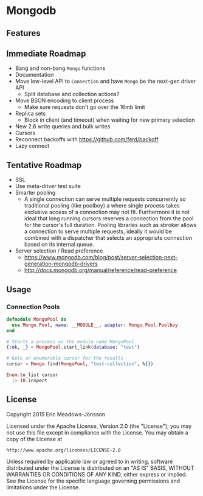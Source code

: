Mongodb
=======

## Features

## Immediate Roadmap

* Bang and non-bang `Mongo` functions
* Documentation
* Move low-level API to `Connection` and have `Mongo` be the next-gen driver API
  - Split database and collection actions?
* Move BSON encoding to client process
  - Make sure requests don't go over the 16mb limit
* Replica sets
  - Block in client (and timeout) when waiting for new primary selection
* New 2.6 write queries and bulk writes
* Cursors
* Reconnect backoffs with https://github.com/ferd/backoff
* Lazy connect

## Tentative Roadmap

* SSL
* Use meta-driver test suite
* Smarter pooling
  - A single connection can serve multiple requests concurrently so traditional pooling (like poolboy) a where single process takes exclusive access of a connection may not fit. Furthermore it is not ideal that long running cursors reserves a connection from the pool for the cursor's full duration. Pooling libraries such as sbroker allows a connection to serve multiple requests, ideally it would be combined with a dispatcher that selects an appropriate connection based on its internal queue.
* Server selection / Read preference
  - https://www.mongodb.com/blog/post/server-selection-next-generation-mongodb-drivers
  - http://docs.mongodb.org/manual/reference/read-preference

## Usage


### Connection Pools

```elixir
defmodule MongoPool do
  use Mongo.Pool, name: __MODULE__, adapter: Mongo.Pool.Poolboy
end

# Starts a process on the module name MongoPool
{:ok, _} = MongoPool.start_link(database: "test")

# Gets an enumerable cursor for the results
cursor = Mongo.find(MongoPool, "test-collection", %{})

Enum.to_list cursor
  |> IO.inspect
```

## License

Copyright 2015 Eric Meadows-Jönsson

Licensed under the Apache License, Version 2.0 (the "License");
you may not use this file except in compliance with the License.
You may obtain a copy of the License at

    http://www.apache.org/licenses/LICENSE-2.0

Unless required by applicable law or agreed to in writing, software
distributed under the License is distributed on an "AS IS" BASIS,
WITHOUT WARRANTIES OR CONDITIONS OF ANY KIND, either express or implied.
See the License for the specific language governing permissions and
limitations under the License.
